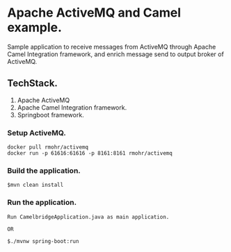 # Apache ActiveMQ and Camel example.
 
  Sample application to receive messages from ActiveMQ through Apache Camel Integration framework, 
  and enrich message send to output broker of ActiveMQ. 

## TechStack.
 1. Apache ActiveMQ
 2. Apache Camel Integration framework.
 3. Springboot framework.
 
### Setup ActiveMQ.

    docker pull rmohr/activemq
    docker run -p 61616:61616 -p 8161:8161 rmohr/activemq
    
### Build the application.

    $mvn clean install
    
    
### Run the application.

    Run CamelbridgeApplication.java as main application.
    
    OR
    
    $./mvnw spring-boot:run